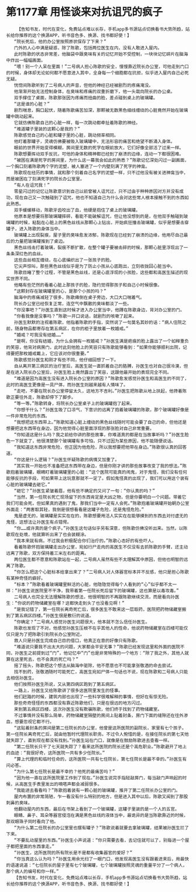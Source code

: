 # 第1177章 用怪谈来对抗诅咒的疯子
        【告知书友，时代在变化，免费站点难以长存，手机app多书源站点切换看书大势所趋，站长给你推荐的这个换源APP，听书音色多、换源、找书都好使！】
       “院长死后，他的办公室按照原状保存了下来？”
       门外的人心中满是疑惑，除了陈歌，包括两位医生在内，没有人敢进入屋内。
       此时陈歌的状态非常差，他脑袋中跟臭味有关的记忆开始不受控制，一块块记忆碎片在脑海中炸出一幅幅画面。
       “喂！别一个人呆在里面！”二号病人担心陈歌的安全，慢慢靠近院长办公室，可他走到门口的时候，身体却无论如何都不愿意进入其中，全身每一个细胞都在抗拒，似乎进入屋内自己必死无疑。
       恍惚间陈歌听到了二号病人的声音，但他的神经已经被剧烈的疼痛淹没。
       他渐渐开始无法控制身体，在臭味和疼痛的双重折磨下，他一头栽向院长的办公桌。
       双手撑住了桌面，陈歌那张因为疼痛而扭曲的脸，差点碰到桌上的玻璃罐。
       “这是谁的心脏？”
       剧烈喘息，胸口起伏，随着陈歌痛苦加深，那颗被无数黑色细线缠绕的心脏竟然开始在玻璃罐中跳动起来。
       它就仿佛陈歌自己的心脏一样，每一次跳动都牵扯着陈歌的神经。
       “难道罐子里装的这颗心是我的？”
       陈歌感觉自己的心脏和罐子里的心脏，跳动频率相同。
       他盯着那罐子，灵魂仿佛要被吸入玻璃罐中，无法形容的痛苦和绝望不断涌入身体。
       眼前的世界开始变得模糊，房间里无数的死字在眼前放大，它们好像全部活了过来一样。
       陈歌想要挥动双手反抗，可他的身体和精神都已经到了崩溃的边缘，连动一下都很困难。
       “被困在满是死字的房间里，为什么这一幕我会如此的熟悉？”陈歌记忆深处闪过一副画面，一个胸口刻着陈歌两个字的泥塑，被人塞进了一个内壁刻满了死字的神龛。
       陈歌现在经历的事情，就和那个刻着自己名字的泥塑一样，只不过他没有被关进神龛当中，而是被困在了刻满死字的院长办公室里。
       “有人在诅咒我！”
       零星闪过的记忆让陈歌意识到自己以前曾被人诅咒过，只不过由于种种原因对方并没有成功，现在自己又一次触碰到了诅咒，他也不知道自己为什么会对这些常人根本接触不到的东西如此熟悉。
       双手缓缓移动，陈歌牙齿咬出了血，他硬是抱住了桌上的玻璃罐。
       他原本是想要将那玻璃罐摔碎，看能不能破解诅咒，但让他没想到的是，在他双手触碰到玻璃罐的时候，粘黏在心脏上的黑色丝线从那颗心上钻出，开始疯狂撞击玻璃罐，似乎是想要击穿罐子，进入陈歌的身体当中。
       玻璃罐上出现裂痕，屋子里的臭味愈发浓郁，陈歌现在已经到了崩溃的边缘，他用尽自己最后的力量把玻璃罐推到了桌边。
       黑色丝线击打着玻璃，裂痕不断扩散，在整个罐子要被击碎的时候，那颗心脏里浮现出了一条条深红色的血丝。
       这些血丝相互缠绕，在心底编织出了一张孩子的脸。
       它尖声惊叫，那些黑色丝线似乎是为了防止小孩从心底跑出，立刻收拢回心脏当中。
       陈歌目睹了整个过程，不管是黑色丝线，还是心底浮现的小孩脸，这些都和高医生描述的现实世界不同。
       他略有些茫然的看着心脏上那孩子的脸，隐约觉得那孩子和自己小时候很像。
       “这颗封存在玻璃罐里的心，是那个小孩的吗？”
       脑海中的疼痛减轻了很多，陈歌瘫倒在桌子旁边，大口大口喘着气。
       院长办公室已经恢复正常，连空气中飘散的臭味都淡了一些。
       “你没事吧？”孙医生直到这时候才进入办公室当中，他蹲在陈歌身边，背对办公室的门。
       “你看我像是没事吗？”陈歌一开口说话，就剧烈的咳嗽了起来。
       孙医生默默的注视着陈歌，他指着陈歌的手指，突然说了一句莫名其妙的话：“病人住院之前，随身物品都寄存在第五病区，在你的柜子里放着一枚婚戒。”
       “婚戒？可我没有结婚……”
       “是啊，你没有结婚，为什么会拥有一枚婚戒？”孙医生满是疤痕的脸上露出了一个如释重负的笑容，他背对病房门，此时此刻他脸上的笑容只有陈歌能够看到：“如果你能够顺利出院，记得要把那枚婚戒戴上，它应该对你很重要。”
       陈歌感觉孙医生和刚才有些不同，他仔细回想了一下。
       自从离开第三病区的治疗室后，高医生就一直抓着自己的胳膊，孙医生也对自己很冷漠，但是在进入院长办公室后，孙医生脸上竟然露出了笑容，这跟他最开始的表现完全不同。
       “难道是因为高医生没有进入院长办公室的原因？”陈歌愈发感觉孙医生和高医生的不同了，此时的高医生更像是一具尸体，而孙医生则越来越有人情味了。
       “走吧，不要在院长办公室停留太久，这地方不吉利。”孙医生把陈歌从地上扶起，他搀着陈歌正要往外走，陈歌却停下了脚步。
       “等一等。”陈歌转身，将院长办公室桌子上的玻璃罐抱了起来。
       “你想干什么？”孙医生吸了口凉气，下意识的远离了抱着玻璃罐的陈歌，那个玻璃罐好像是一件非常危险的东西。
       “我想把这东西带上。”陈歌知道心脏上缠绕的黑色丝线随时可能会要了自己的命，但他还是想要把这东西带在身边，因为他觉得心脏里面浮现的那张脸对自己非常重要。
       “你知道这是什么吗？我之前给你讲的那些故事，你难道真的都是在当故事听吗？”孙医生脸色一下就变了，他很清楚那个玻璃罐有多可怕，只不过因为某些原因，他不能随便说话。
       “我知道这东西非常危险，但正因为他危险，所以我想要把他带在身边。”陈歌很认真的回答道。
       “你这是什么逻辑？”孙医生怀疑陈歌的病情又加重了。
       “其实我一开始也不准备把这东西带在身边，但是你刚才讲的那些故事改变了我的想法。”陈歌抱着玻璃罐，眼睛盯着玻璃罐里的心脏：“这个医院可能真的闹鬼，对于鬼怪，我们没有任何能够反抗的手段，可如果带上这玩意那就不一定了。假如鬼怪真的出现了，我们可以用这个装有心脏的玻璃罐去砸它。”
       “砸它？”孙医生紧皱着眉，他有些不确定的又问了一句：“你认真的吗？”
       “当然，第一任院长死亡现场留下的东西肯定是大凶之物，但是你要明白一个问题。带着它我们可能会死，但如果真的遇到了鬼，那我们当中一定有人会死。”陈歌抱着玻璃罐开始朝办公室外面走：“两害取其轻，我倒是很想看看是这罐子危险，还是鬼怪危险。”
       鬼是虚无的，玻璃罐是实实在在的，陈歌想要用活人实实在在能够摸到的东西去对付虚无的鬼怪，这想法让孙医生有点错愕。
       “你……或许真的是个疯子。”孙医生这句话似乎另有深意，但陈歌仿佛没听出来。当然，以陈歌现在处境，他就算听出来了也会装糊涂。
       “我本来就有病，不过我会积极配合你们治疗的。”陈歌心态好的有些吓人。
       看着陈歌怀抱玻璃罐走出办公室，宛如行尸走肉的高医生不仅没有去抓陈歌的手臂，还主动远离了陈歌，双方保持着三米左右的距离。
       两位医生都不愿意和陈歌站在一起，二号病人虽然有些不太理解其中原因，但他也明智的远离了陈歌。
       “你怎么把这个心脏标本给拿出来了？”二号病人对人体器官标本并不反感，他只是担心陈歌有某种奇怪的癖好。
       “标本？”陈歌看着玻璃罐里鲜活的心脏，他隐隐觉得每个人看到的“心”似乎都不太一样：“孙医生说医院里不干净，我带着第一任院长死后留下的玻璃罐，这也算是以毒攻毒。”
       二号病人也完全无法理解陈歌的想法，他很明智的不再跟陈歌继续交流，而是看向孙医生：“你说的药物储藏室在哪？这都快走到头了也没看见啊！”
       “是我记错了，第一任院长离奇死亡后，很多医生不敢来这一层取药，医院把药物储藏室搬到了第五病区四楼。”孙医生很是敷衍的说道。
       “你确定？”二号病人感觉孙医生问题很大，他本就不怎么信任孙医生。
       陈歌也发现了不对，他感觉孙医生压根不在乎其他人的性命，他说药物储藏室在四楼可能仅仅只是为了把陈歌引到院长办公室附近。
       救人只是孙医生完成自己目的借口，他真正在意的好像只有陈歌。
       “难道说只要我不出太大的问题，大家都会平安无事？”陈歌已经发现这里和外面的医院不同，孙医生之前提到过“门”，他记忆中“门”也是非常特殊的一个地方：“除了我之外，其他人就算在这里死去，也不会真的死亡吗？”
       摇了摇头，陈歌把这个想法从脑海中驱除，他不愿意也不可能拿张敬酒的命去尝试。
       找不到药，张敬酒随时可能死亡，高医生宛如尸体一句话也不说，现在陈歌和二号病人只能去相信孙医生。
       他们按照孙医生所说，又从第四病区跑到了第五病区。
       一路上，孙医生又给陈歌讲了很多这医院里发生的怪事。
       他们赶路的时候，建筑内部也出现了一些科学很难解释的事情，但好在有惊无险。
       那些奇奇怪怪的东西都没有靠近陈歌他们，只是在很远的地方闪过。
       来到第五病区四楼，这次孙医生没有欺骗陈歌，他们终于找到了药物储藏室。
       不过事情并没有那么简单，药物储藏室隔壁的房间上贴着封条，房门下面的缝隙还在往外渗血，想要忽视它都不行。
       “这贴着封条的房间是第二任院长的办公室，他曾是这所医院的副院长，家里有七个孩子。第一任院长离奇死亡后，就由他暂时代理院长职务。不过令人惋惜的是，在接任院长的第七天他就失踪了，直到现在都没有找到。”孙医生站在门口，就像是在鼓励陈歌进去查看一样。
       “第二任院长只干了七天就失踪了？看来这所医院的院长还是个高危职业。”陈歌避开了地上的血迹：“我很好奇，这所医院一共有多少任院长。”
       “算上代理的和临时任命的，这所医院一共有七任院长，第七任院长是最不幸的。”孙医生有问必答。
       “为什么第七任院长是最不幸的？他死的最痛苦吗？”
       “因为他一直在这所医院里工作到了现在。”孙医生说完手指轻敲房门，每当敲门声响起的时候，从高医生手表里发出的嘀嗒声都会减弱很多。
       “我能进去看看吗？”陈歌抱着装有一颗心脏的玻璃罐，推开了第二任院长办公室的门。
       屋内布置的非常简陋，乍一看没有什么特别的地方，但是进入其中以后，陈歌又闻到了那股刺鼻的臭味。
       他翻动屋内的东西，最后在书架上看到了一个玻璃罐，这罐子里装的是一个人的五官。
       眼睛、鼻子、耳朵等器官侵泡在满是黑色丝线的液体当中，最诡异的是当陈歌靠近的时候，那双眼珠子同时看向了他。
       “为什么第二任院长的办公室里也摆有罐子？”陈歌说着就要去拿玻璃罐，结果被孙医生拦了下来。
       “不要乱动屋里的东西。”孙医生小声说道：“你只需要去看，去记住就可以了，别每进一个屋子都把里面的东西拿走。”
       “孙医生，这所医院的所有院长是不是都有收集器官的爱好？”
       “你当真这么认为吗？”孙医生用余光扫了一眼门口，他发现高医生没有跟着进来后，用最快的语速说道：“七任院长的屋子里有七个玻璃罐，七个玻璃罐按照灵魂的重量平分了一个病人，那个病人的编号和你一样。”
       【告知书友，时代在变化，免费站点难以长存，手机app多书源站点切换看书大势所趋，站长给你推荐的这个换源APP，听书音色多、换源、找书都好使！】